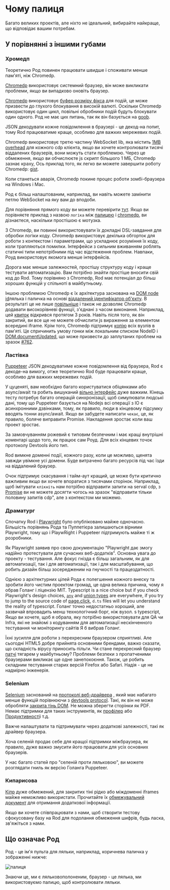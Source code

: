 # Чому палиця

Багато великих проектів, але ніхто не ідеальний, вибирайте найкраще, що відповідає вашим потребам.

## У порівнянні з іншими губами

### Хромедп

Теоретично Род повинен працювати швидше і споживати менше пам'яті, ніж Chromedp.

[Chromedp][chromedp] використовує системний браузер, він може викликати проблеми, якщо ви випадково оновіть браузер.

[Chromedp][chromedp] використовує [буфер розміру фікса](https://github.com/chromedp/chromedp/blob/b56cd66/target.go#L69-L73) для подій, це може призвести до глухого блокування в високій валюті. Оскільки Chromedp використовує один цикл, повільні обробники подій будуть блокувати один одного. Род не має цих питань, так як він базується на [goob](https://github.com/ysmood/goob).

JSON декодувати кожне повідомлення в браузері - це декод-на попит, тому Rod працюватиме краще, особливо для важких мережевих подій.

Chromedp використовує третю частину WebSocket lib, яка містить [1MB overhead](https://github.com/chromedp/chromedp/blob/b56cd66f9cebd6a1fa1283847bbf507409d48225/conn.go#L43-L54) для кожного cdp клієнта, якщо ви хочете контролювати тисячі віддалених браузерів, вони можуть стати проблемою. Через це обмеження, якщо ви обчислюєте js скрипт більшого 1 МБ, Chromedp зазнає краху, Ось приклад того, як легко ви можете завершити роботу Chromedp: [gist](https://gist.github.com/ysmood/0d5b2c878ecbdb598776af7d3d305b79).

Коли станеться аварія, Chromedp покине процес роботи зомбі-браузера на Windows і Mac.

Род є більш налаштованим, наприклад, ви навіть можете замінити петлю WebSocket на яку вам до вподоби.

Для порівняння прямого коду ви можете перевірити [тут](https://github.com/go-rod/rod/tree/master/lib/examples/compare-chromedp). Якщо ви порівняєте приклад з назвою `логіка` між [палицею](https://github.com/go-rod/rod/tree/master/lib/examples/compare-chromedp/logic/main.go) і [chromedp](https://github.com/chromedp/examples/blob/master/logic/main.go), ви дізнаєтеся, наскільки простішою є мотузка.

З Chromedp, ви повинні використовувати їх докладні DSL-завдання для обробки логіки коду. Chromedp використовує декілька обгорток для роботи з контекстом і параметрами, що ускладнює розуміння їх коду, коли трапляються помилки. Інтерфейси з сильним вживанням роблять статичні типи непотрібними під час відстеження проблем. Навпаки, Роуд використовує якомога менше інтерфейсів.

Дорога має менше залежностей, простішу структуру коду і краще тестувати автоматизацію. Вам потрібно знайти простіше вносити свій код до Rod. Тому порівняно з Chromedp, Rod має потенціал до більш хороших функцій у спільноті в майбутньому.

Іншою проблемою Chromedp є їх архітектура заснована на [DOM node id](https://chromedevtools.github.io/devtools-protocol/tot/DOM/#type-NodeId)лялька і паличка на основі [віддалений ідентифікатор об'єкту](https://chromedevtools.github.io/devtools-protocol/tot/Runtime/#type-RemoteObjectId). В результаті це не лише [повільніше](https://github.com/puppeteer/puppeteer/issues/2936) і також не дозволяє Chromedp додавати високорівневі функції, з'єднані з часом виконання. Наприклад, цей [квиток](https://github.com/chromedp/chromedp/issues/72) відкрився протягом 3 років. Навіть після того, як він закритий, ви все ще не можете обчислити js вираження за елементом всередині iframe. Крім того, Chromedp підтримує [копію](https://github.com/chromedp/chromedp/blob/e2970556e3d05f3259c464faeed1ec0e862f0560/target.go#L375-L376) всіх вузлів в пам'яті. Це спричинить умову гонки між локальним списком NodeID і [DOM.documentUpdated](https://chromedevtools.github.io/devtools-protocol/tot/DOM/#event-documentUpdated), що може призвести до заплутаних проблем на зразок [#762](https://github.com/chromedp/chromedp/issues/762).

### Ластівка

[Puppeteer][puppeteer] JSON декодуватиме кожне повідомлення від браузера, Rod є декоде-на вимогу, отже теоретично Rod буде працювати краще, особливо для важких мережевих подій.

У цуценяті, вам необхідно багато користуватися обіцянками або async/await та робить вишуканий [вільно інтерфейс](https://en.wikipedia.org/wiki/Fluent_interface) дуже важким. Кінець тесту потребує багато операцій синхронізації, щоб симулювати людські дані, тому що Puppeteer базується на Nodejs всі операції з IO є асинхронними дзвінками, тому, як правило, люди в кінцевому підсумку вводять тонни async/await. Якщо ви забудете написати `чекає`, це, як правило, боляче виправити Promise. Накладення зростає коли ваш проект зростає.

За замовчуванням рожевий є типовим безпечним і має кращі внутрішні коментарі щодо того, як працює сам Роуд. Для всіх кінцевих точок протоколу Devtools його тип.

Rod вимкне доменні події, кожного разу, коли це можливо, щенята завжди увімкне усі домени. Буде витрачено багато ресурсів під час їзди на віддалений браузер.

Очок підтримує скасування і тайм-аут кращий, це може бути критично важливим якщо ви хочете впоратися з тисячами сторінок. Наприклад, щоб імітувати `клікніть` нам потрібно відправити запити на serval cdp, з [Promise](https://stackoverflow.com/questions/29478751/cancel-a-vanilla-ecmascript-6-promise-chain) ви не можете досягти чогось на зразок "відправити тільки половину запитів cdp", але з контекстом [](https://golang.org/pkg/context/) ми можемо.

### Драматург

Спочатку Rod і [Playwright](https://github.com/microsoft/playwright) було опубліковано майже одночасно. Більшість порівнянь Рода та Пуппетієра залишаються вірними Playwright, тому що і PlaywRight і Puppeteer підтримують майже ті ж розробники.

Як Playwright заявив про свою документацію "Playwright дає змогу надійно протестувати для сучасних веб-додатків". Основна увага до проекту - тестування. Але фокус гнізда є більш загальним, як для автоматизації, так і для автоматизації, так і для масштабування, що робить дизайн більш зосередженим на гнучкості та працездатності.

Однією з архітектурних цілей Рода є полегшення кожного внеску та зробити його чистим проектом громад, це одна велика причина, чому я обрав Голанг і ліцензію MIT. Typescript is a nice choice but if you check Playwright's design choices, [`any`](https://www.typescriptlang.org/docs/handbook/basic-types.htmvl#any) and [union types](https://www.typescriptlang.org/docs/handbook/unions-and-intersections.html#union-types) are everywhere, if you try to jump to the source code of [page.click](https://playwright.dev/#version=v1.6.2&path=docs%2Fapi.md&q=pageclickselector-options), `d.ts` files will let you understand the reality of typescript. Голанг точно недостатньо хороший, але зазвичай впровадить менш технологічний борг, ніж вузол. s typescript, Якщо ви хочете, щоб я обрала, яку потрібно використовувати для QA чи Infra, які не знайомі з кодуванням для автоматизації нескінченного тестування чи моніторингу сайтів Я б вибрав Голанг.

Їхні зусилля для роботи з перехресним браузером сприятливі. Але сьогодні HTML5 добре прийнята основними брендами, важко сказати, що складність вірусу приносить пільги. Чи стане перехресний браузер [патчі](https://github.com/microsoft/playwright/tree/master/browser_patches) тягарем у майбутньому? Проблеми безпеки з пропатченими браузерами викликає ще одне занепокоєння. Також, це робить складним тестування старих версій Firefox або Safari. Надія - це не надмірно інженерія.

### Selenium

[Selenium](https://www.selenium.dev/) заснований на [протоколі веб-драйвера](https://www.w3.org/TR/webdriver/) , який має набагато менше функцій порівнюючи з [devtools protocol](https://chromedevtools.github.io/devtools-protocol). Такі, як він не може обробляти [закрита тінь DOM](https://github.com/sukgu/shadow-automation-selenium/issues/7#issuecomment-563062460). Не можна зберегти сторінки як PDF. Немає підтримки для таких інструментів, як [профілер](https://chromedevtools.github.io/devtools-protocol/tot/Profiler/) або [Продуктивності](https://chromedevtools.github.io/devtools-protocol/tot/Performance/)і т.д.

Важче налаштувати та підтримувати через додаткові залежності, такі як драйвер браузера.

Хоча селеній продає себе для кращої підтримки міжбраузера, як правило, дуже важко змусити його працювати для усіх основних браузерів.

У нас багато статей про "селеній проти ляльковою", ви можете розглядати гниль як версію Голанга Puppeteer.

### Кипарисова

[Кіпр](https://www.cypress.io/) дуже обмежений, для закритих тіні рідко або міждоменні iframes майже неможливо використати. Прочитайте їх [обмежувальний документ](https://docs.cypress.io/guides/references/trade-offs.html) для отримання додаткової інформації.

Якщо ви хочете співпрацювати з нами, щоб створити тестову сфокусовану базу на Rod для подолання обмеження шифрів, будь ласка, зв'яжіться з нами.

## Що означає Род

Род - це ім'я пульта для ляльки, наприклад, коричнева паличка у зображенні нижче:

![палиця](https://user-images.githubusercontent.com/1415488/80178856-31cd8880-863a-11ea-83e9-64f84be3282d.png ":size=200")

Знаючи це, ми є ляльковополоненим, браузер - це лялька, ми використовуємо палицю, щоб контролювати ляльки.

[chromedp]: https://github.com/chromedp/chromedp
[puppeteer]: https://github.com/puppeteer/puppeteer
